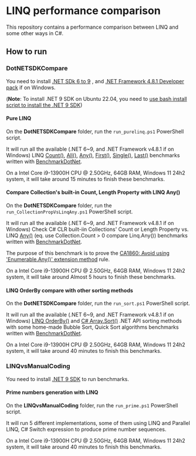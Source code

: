 ﻿# LINQ performance comparison

This repository contains a performance comparison between LINQ and some other ways in C#.

## How to run

### DotNETSDKCompare

You need to install [.NET SDk 6 to 9](https://dotnet.microsoft.com/download/dotnet) , and [.NET Framework 4.8.1 Developer pack](https://dotnet.microsoft.com/download/dotnet-framework/net481) if on Windows.

(**Note**: To install .NET 9 SDK on Ubuntu 22.04, you need to [use bash install script to install the .NET 9 SDK](https://blog.dangl.me/archive/installing-net-9-alongside-older-versions-on-ubuntu-2204/))

#### Pure LINQ

On the **DotNETSDKCompare** folder, run the `run_purelinq.ps1` PowerShell script. 

It will run all the available (.NET 6~9, and .NET Framework v4.8.1 if on Windows) LINQ [Count()](https://learn.microsoft.com/dotnet/api/system.linq.enumerable.count), [All()](https://learn.microsoft.com/dotnet/api/system.linq.enumerable.all), [Any()](https://learn.microsoft.com/dotnet/api/system.linq.enumerable.any), [First()](https://learn.microsoft.com/dotnet/api/system.linq.enumerable.first), [Single()](https://learn.microsoft.com/dotnet/api/system.linq.enumerable.single), [Last()](https://learn.microsoft.com/dotnet/api/system.linq.enumerable.last) benchmarks written with [BenchmarkDotNet](http://benchmarkdotnet.org/).

On a Intel Core i9-13900H CPU @ 2.50GHz, 64GB RAM, Windows 11 24h2 system, it will take around 15 minutes to finish these benchmarks.

#### Compare Collection's built-in Count, Length Property with LINQ Any()

On the **DotNETSDKCompare** folder, run the `run_CollectionPropVsLinqAny.ps1` PowerShell script.

It will run all the available (.NET 6~9, and .NET Framework v4.8.1 if on Windows) Check C# CLR built-iin Collections' Count or Length Property vs. LINQ [Any()](https://learn.microsoft.com/dotnet/api/system.linq.enumerable.any) (eq. use Collection.Count > 0 compare Linq.Any()) benchmarks written with [BenchmarkDotNet](http://benchmarkdotnet.org/).

The purpose of this benchmark is to prove the [CA1860: Avoid using 'Enumerable.Any()' extension method](https://learn.microsoft.com/en-us/dotnet/fundamentals/code-analysis/quality-rules/ca1860) rule.

On a Intel Core i9-13900H CPU @ 2.50GHz, 64GB RAM, Windows 11 24h2 system, it will take around Almost 5 hours to finish these benchmarks.

#### LINQ OrderBy compare with other sorting methods

On the **DotNETSDKCompare** folder, run the `run_sort.ps1` PowerShell script.

It will run all the available (.NET 6~9, and .NET Framework v4.8.1 if on Windows) [LINQ OrderBy()](https://learn.microsoft.com/dotnet/api/system.linq.enumerable.orderby) and [C# Array.Sort()](https://learn.microsoft.com/dotnet/api/system.array.sort) .NET API sorting methods with some home-made Bubble Sort, Quick Sort algorithms benchmarks written with [BenchmarkDotNet](http://benchmarkdotnet.org/).

On a Intel Core i9-13900H CPU @ 2.50GHz, 64GB RAM, Windows 11 24h2 system, it will take around 40 minutes to finish this benchmarks.

### LINQvsManualCoding

You need to install [.NET 9 SDK](https://dotnet.microsoft.com/download/dotnet/9.0) to run benchmarks.

#### Prime numbers generation with LINQ

On the **LINQvsManualCoding** folder, run the `run_prime.ps1` PowerShell script.

It will run 5 different implementations, some of them using LINQ and Parallel LINQ, C# Switch expression to produce prime number sequences.

On a Intel Core i9-13900H CPU @ 2.50GHz, 64GB RAM, Windows 11 24h2 system, it will take around 40 minutes to finish this benchmarks.